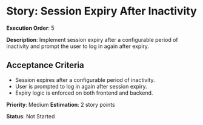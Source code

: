 # Story: Session Expiry After Inactivity

**Execution Order**: 5

**Description**: Implement session expiry after a configurable period of inactivity and prompt the user to log in again after expiry.

## Acceptance Criteria
- Session expires after a configurable period of inactivity.
- User is prompted to log in again after session expiry.
- Expiry logic is enforced on both frontend and backend.

**Priority**: Medium
**Estimation**: 2 story points

**Status**: Not Started
